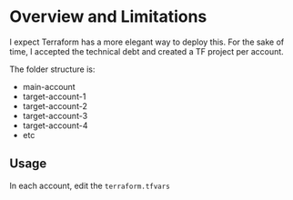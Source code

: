 # Overview and Limitations

I expect Terraform has a more elegant way to deploy this. For the sake of time, I accepted the technical debt and created a TF project per account.

The folder structure is:

- main-account
- target-account-1
- target-account-2
- target-account-3
- target-account-4
- etc

## Usage

In each account, edit the `terraform.tfvars`
